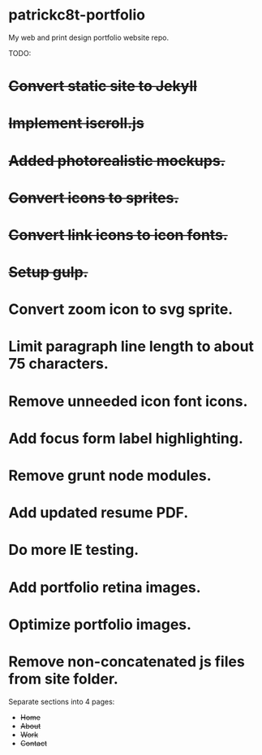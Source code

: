 patrickc8t-portfolio
====================

My web and print design portfolio website repo.

TODO:
# ~~Convert static site to Jekyll~~
# ~~Implement iscroll.js~~
# ~~Added photorealistic mockups.~~
# ~~Convert icons to sprites.~~
# ~~Convert link icons to icon fonts.~~
# ~~Setup gulp.~~
# Convert zoom icon to svg sprite.
# Limit paragraph line length to about 75 characters.
# Remove unneeded icon font icons.
# Add focus form label highlighting.
# Remove grunt node modules.
# Add updated resume PDF.
# Do more IE testing.
# Add portfolio retina images.
# Optimize portfolio images.
# Remove non-concatenated js files from site folder.

Separate sections into 4 pages:
* ~~Home~~
* ~~About~~
* ~~Work~~
* ~~Contact~~